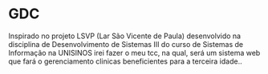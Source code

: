 # GDC
Inspirado no projeto LSVP (Lar São Vicente de Paula) desenvolvido na disciplina de Desenvolvimento de Sistemas III do curso de Sistemas de Informação na UNISINOS
irei fazer o meu tcc, na qual, será um sistema web que fará o gerenciamento clinicas beneficientes para a terceira idade..
